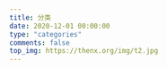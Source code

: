 ```yaml
---
title: 分类
date: 2020-12-01 00:00:00
type: "categories"
comments: false
top_img: https://thenx.org/img/t2.jpg
---
```


